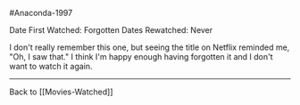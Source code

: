 #Anaconda-1997

Date First Watched:  Forgotten
Dates Rewatched:  Never

I don't really remember this one, but seeing the title on Netflix reminded me, "Oh, I saw that."  I think I'm happy enough having forgotten it and I don't want to watch it again.

---
Back to [[Movies-Watched]]